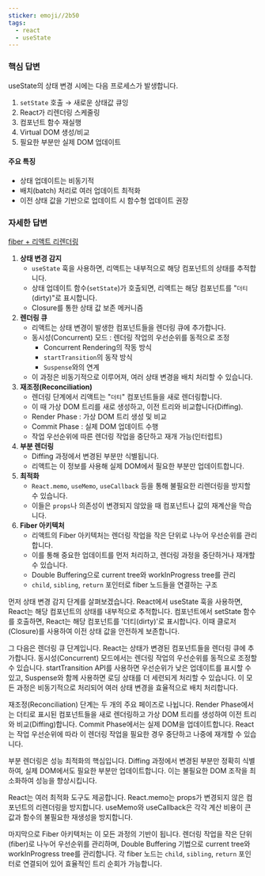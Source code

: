 ```yaml
---
sticker: emoji//2b50
tags:
  - react
  - useState
---
```

### 핵심 답변
useState의 상태 변경 시에는 다음 프로세스가 발생합니다.

1. `setState` 호출 → 새로운 상태값 큐잉
2. React가 리렌더링 스케줄링
3. 컴포넌트 함수 재실행 
4. Virtual DOM 생성/비교
5. 필요한 부분만 실제 DOM 업데이트
#### 주요 특징
- 상태 업데이트는 비동기적
- 배치(batch) 처리로 여러 업데이트 최적화
- 이전 상태 값을 기반으로 업데이트 시 함수형 업데이트 권장

### 자세한 답변
[fiber + 리액트 리렌더링](https://velog.io/@yiseungyun/리액트의-Fiber를-모르는-Chill-guy일-때)

1. **상태 변경 감지**
   * `useState` 훅을 사용하면, 리액트는 내부적으로 해당 컴포넌트의 상태를 추적합니다.
   * 상태 업데이트 함수(`setState`)가 호출되면, 리액트는 해당 컴포넌트를 "`더티`(dirty)"로 표시합니다.
   * Closure를 통한 상태 값 보존 메커니즘
2. **렌더링 큐**
   * 리액트는 상태 변경이 발생한 컴포넌트들을 렌더링 큐에 추가합니다.
   * 동시성(Concurrent) 모드 : 렌더링 작업의 우선순위를 동적으로 조정
	   * Concurrent Rendering의 작동 방식
	   * `startTransition`의 동작 방식
	   - `Suspense`와의 연계
   * 이 과정은 비동기적으로 이루어져, 여러 상태 변경을 배치 처리할 수 있습니다.
3. **재조정(Reconciliation)**
   * 렌더링 단계에서 리액트는 "`더티`" 컴포넌트들을 새로 렌더링합니다.
   * 이 때 가상 DOM 트리를 새로 생성하고, 이전 트리와 비교합니다(Diffing).
   * Render Phase : 가상 DOM 트리 생성 및 비교
   * Commit Phase : 실제 DOM 업데이트 수행
   - 작업 우선순위에 따른 렌더링 작업을 중단하고 재개 가능(인터럽트)
4. **부분 렌더링**
   * Diffing 과정에서 변경된 부분만 식별됩니다.
   * 리액트는 이 정보를 사용해 실제 DOM에서 필요한 부분만 업데이트합니다.
5. **최적화**
   * `React.memo`, `useMemo`, `useCallback` 등을 통해 불필요한 리렌더링을 방지할 수 있습니다.
   * 이들은 `props`나 의존성이 변경되지 않았을 때 컴포넌트나 값의 재계산을 막습니다.
6. **Fiber 아키텍처**
   * 리액트의 Fiber 아키텍처는 렌더링 작업을 작은 단위로 나누어 우선순위를 관리합니다.
   * 이를 통해 중요한 업데이트를 먼저 처리하고, 렌더링 과정을 중단하거나 재개할 수 있습니다.
   - Double Buffering으로 current tree와 workInProgress tree를 관리
   - `child`, `sibling`, `return` 포인터로 fiber 노드들을 연결하는 구조

먼저 상태 변경 감지 단계를 살펴보겠습니다. React에서 useState 훅을 사용하면, React는 해당 컴포넌트의 상태를 내부적으로 추적합니다. 컴포넌트에서 setState 함수를 호출하면, React는 해당 컴포넌트를 '더티(dirty)'로 표시합니다. 이때 클로저(Closure)를 사용하여 이전 상태 값을 안전하게 보존합니다.

그 다음은 렌더링 큐 단계입니다. React는 상태가 변경된 컴포넌트들을 렌더링 큐에 추가합니다. 동시성(Concurrent) 모드에서는 렌더링 작업의 우선순위를 동적으로 조정할 수 있습니다. startTransition API를 사용하면 우선순위가 낮은 업데이트를 표시할 수 있고, Suspense와 함께 사용하면 로딩 상태를 더 세련되게 처리할 수 있습니다. 이 모든 과정은 비동기적으로 처리되어 여러 상태 변경을 효율적으로 배치 처리합니다.

재조정(Reconciliation) 단계는 두 개의 주요 페이즈로 나뉩니다. Render Phase에서는 더티로 표시된 컴포넌트들을 새로 렌더링하고 가상 DOM 트리를 생성하여 이전 트리와 비교(Diffing)합니다. Commit Phase에서는 실제 DOM을 업데이트합니다. React는 작업 우선순위에 따라 이 렌더링 작업을 필요한 경우 중단하고 나중에 재개할 수 있습니다.

부분 렌더링은 성능 최적화의 핵심입니다. Diffing 과정에서 변경된 부분만 정확히 식별하여, 실제 DOM에서도 필요한 부분만 업데이트합니다. 이는 불필요한 DOM 조작을 최소화하여 성능을 향상시킵니다.

React는 여러 최적화 도구도 제공합니다. React.memo는 props가 변경되지 않은 컴포넌트의 리렌더링을 방지합니다. useMemo와 useCallback은 각각 계산 비용이 큰 값과 함수의 불필요한 재생성을 방지합니다.

마지막으로 Fiber 아키텍처는 이 모든 과정의 기반이 됩니다. 렌더링 작업을 작은 단위(fiber)로 나누어 우선순위를 관리하며, Double Buffering 기법으로 current tree와 workInProgress tree를 관리합니다. 각 fiber 노드는 `child`, `sibling`, `return` 포인터로 연결되어 있어 효율적인 트리 순회가 가능합니다.
